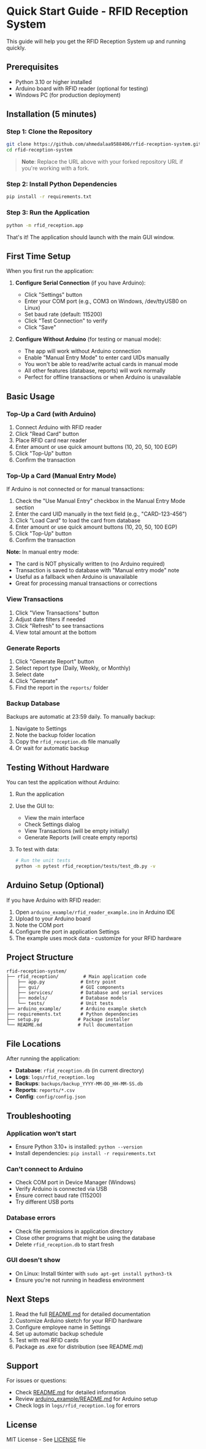 # Quick Start Guide - RFID Reception System

This guide will help you get the RFID Reception System up and running quickly.

## Prerequisites

- Python 3.10 or higher installed
- Arduino board with RFID reader (optional for testing)
- Windows PC (for production deployment)

## Installation (5 minutes)

### Step 1: Clone the Repository

```bash
git clone https://github.com/ahmedalaa9588406/rfid-reception-system.git
cd rfid-reception-system
```

> **Note**: Replace the URL above with your forked repository URL if you're working with a fork.

### Step 2: Install Python Dependencies

```bash
pip install -r requirements.txt
```

### Step 3: Run the Application

```bash
python -m rfid_reception.app
```

That's it! The application should launch with the main GUI window.

## First Time Setup

When you first run the application:

1. **Configure Serial Connection** (if you have Arduino):
   - Click "Settings" button
   - Enter your COM port (e.g., COM3 on Windows, /dev/ttyUSB0 on Linux)
   - Set baud rate (default: 115200)
   - Click "Test Connection" to verify
   - Click "Save"

2. **Configure Without Arduino** (for testing or manual mode):
   - The app will work without Arduino connection
   - Enable "Manual Entry Mode" to enter card UIDs manually
   - You won't be able to read/write actual cards in manual mode
   - All other features (database, reports) will work normally
   - Perfect for offline transactions or when Arduino is unavailable

## Basic Usage

### Top-Up a Card (with Arduino)

1. Connect Arduino with RFID reader
2. Click "Read Card" button
3. Place RFID card near reader
4. Enter amount or use quick amount buttons (10, 20, 50, 100 EGP)
5. Click "Top-Up" button
6. Confirm the transaction

### Top-Up a Card (Manual Entry Mode)

If Arduino is not connected or for manual transactions:

1. Check the "Use Manual Entry" checkbox in the Manual Entry Mode section
2. Enter the card UID manually in the text field (e.g., "CARD-123-456")
3. Click "Load Card" to load the card from database
4. Enter amount or use quick amount buttons (10, 20, 50, 100 EGP)
5. Click "Top-Up" button
6. Confirm the transaction

**Note:** In manual entry mode:
- The card is NOT physically written to (no Arduino required)
- Transaction is saved to database with "Manual entry mode" note
- Useful as a fallback when Arduino is unavailable
- Great for processing manual transactions or corrections

### View Transactions

1. Click "View Transactions" button
2. Adjust date filters if needed
3. Click "Refresh" to see transactions
4. View total amount at the bottom

### Generate Reports

1. Click "Generate Report" button
2. Select report type (Daily, Weekly, or Monthly)
3. Select date
4. Click "Generate"
5. Find the report in the `reports/` folder

### Backup Database

Backups are automatic at 23:59 daily. To manually backup:

1. Navigate to Settings
2. Note the backup folder location
3. Copy the `rfid_reception.db` file manually
4. Or wait for automatic backup

## Testing Without Hardware

You can test the application without Arduino:

1. Run the application
2. Use the GUI to:
   - View the main interface
   - Check Settings dialog
   - View Transactions (will be empty initially)
   - Generate Reports (will create empty reports)

3. To test with data:
   ```bash
   # Run the unit tests
   python -m pytest rfid_reception/tests/test_db.py -v
   ```

## Arduino Setup (Optional)

If you have Arduino with RFID reader:

1. Open `arduino_example/rfid_reader_example.ino` in Arduino IDE
2. Upload to your Arduino board
3. Note the COM port
4. Configure the port in application Settings
5. The example uses mock data - customize for your RFID hardware

## Project Structure

```
rfid-reception-system/
├── rfid_reception/         # Main application code
│   ├── app.py             # Entry point
│   ├── gui/               # GUI components
│   ├── services/          # Database and serial services
│   ├── models/            # Database models
│   └── tests/             # Unit tests
├── arduino_example/       # Arduino example sketch
├── requirements.txt       # Python dependencies
├── setup.py              # Package installer
└── README.md             # Full documentation
```

## File Locations

After running the application:

- **Database**: `rfid_reception.db` (in current directory)
- **Logs**: `logs/rfid_reception.log`
- **Backups**: `backups/backup_YYYY-MM-DD_HH-MM-SS.db`
- **Reports**: `reports/*.csv`
- **Config**: `config/config.json`

## Troubleshooting

### Application won't start
- Ensure Python 3.10+ is installed: `python --version`
- Install dependencies: `pip install -r requirements.txt`

### Can't connect to Arduino
- Check COM port in Device Manager (Windows)
- Verify Arduino is connected via USB
- Ensure correct baud rate (115200)
- Try different USB ports

### Database errors
- Check file permissions in application directory
- Close other programs that might be using the database
- Delete `rfid_reception.db` to start fresh

### GUI doesn't show
- On Linux: Install tkinter with `sudo apt-get install python3-tk`
- Ensure you're not running in headless environment

## Next Steps

1. Read the full [README.md](README.md) for detailed documentation
2. Customize Arduino sketch for your RFID hardware
3. Configure employee name in Settings
4. Set up automatic backup schedule
5. Test with real RFID cards
6. Package as .exe for distribution (see README.md)

## Support

For issues or questions:
- Check [README.md](README.md) for detailed information
- Review [arduino_example/README.md](arduino_example/README.md) for Arduino setup
- Check logs in `logs/rfid_reception.log` for errors

## License

MIT License - See [LICENSE](LICENSE) file

